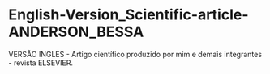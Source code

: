 # English-Version_Scientific-article-ANDERSON_BESSA
VERSÃO INGLES - Artigo científico produzido por mim e demais integrantes - revista ELSEVIER.
